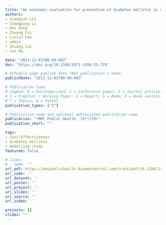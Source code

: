 ```yaml
---
title: "An economic evaluation for prevention of diabetes mellitus in a developing country: a modelling study"
authors:
- Xiaoqian Liu
- Changping Li
- Hui Gong
- Zhuang Cui
- Linlin Fan
- admin
- Zhuang Cui
- Jun Ma

date: "2013-12-01T00:00:00Z"
doi: "https://doi.org/10.1186/1471-2458-13-729"

# Schedule page publish date (NOT publication's date).
publishDate: "2013-12-01T00:00:00Z"

# Publication type.
# Legend: 0 = Uncategorized; 1 = Conference paper; 2 = Journal article;
# 3 = Preprint / Working Paper; 4 = Report; 5 = Book; 6 = Book section;
# 7 = Thesis; 8 = Patent
publication_types: ["2"]

# Publication name and optional abbreviated publication name.
publication: "*BMC Public Health, 13*(729)"
publication_short: ""

tags:
- Cost-Effectiveness
- diabetes mellitus
- modelling study
featured: false

# links:
# - name: ""
url_pdf: https://bmcpublichealth.biomedcentral.com/track/pdf/10.1186/1471-2458-13-729
url_code: ''
url_dataset: ''
url_poster: ''
url_project: ''
url_slides: ''
url_source: ''
url_video: ''

projects: []
slides: ""
---
```

